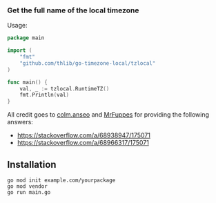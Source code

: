 ### Get the full name of the local timezone

Usage:

```go
package main

import (
    "fmt"
    "github.com/thlib/go-timezone-local/tzlocal"
)

func main() {
    val, _ := tzlocal.RuntimeTZ()
    fmt.Println(val)
}
```

All credit goes to [colm.anseo](https://stackoverflow.com/users/1218512/colm-anseo) and [MrFuppes](https://stackoverflow.com/users/10197418/mrfuppes) for providing the following answers:  
* https://stackoverflow.com/a/68938947/175071
* https://stackoverflow.com/a/68966317/175071

Installation
-----

```
go mod init example.com/yourpackage
go mod vendor
go run main.go
```

